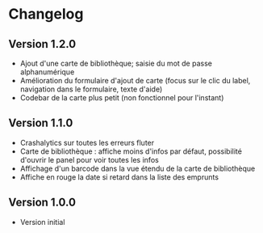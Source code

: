 # Changelog

## Version 1.2.0

* Ajout d'une carte de bibliothèque; saisie du mot de passe alphanumérique
* Amélioration du formulaire d'ajout de carte (focus sur le clic du label, navigation dans le formulaire, texte d'aide)
* Codebar de la carte plus petit (non fonctionnel pour l'instant)

## Version 1.1.0

* Crashalytics sur toutes les erreurs fluter
* Carte de bibliothèque : affiche moins d'infos par défaut, possibilité d'ouvrir le panel pour voir toutes les infos
* Affichage d'un barcode dans la vue étendu de la carte de bibliothèque
* Affiche en rouge la date si retard dans la liste des emprunts

## Version 1.0.0

* Version initial